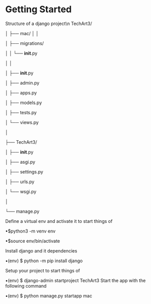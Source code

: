 # Getting Started

Structure of a django project\n
TechArt3/

│
├── mac/
│   │

│   ├── migrations/

│   │   └── __init__.py

│   │

│   ├── __init__.py

│   ├── admin.py

│   ├── apps.py

│   ├── models.py

│   ├── tests.py

│   └── views.py

│

├── TechArt3/

│   ├── __init__.py

│   ├── asgi.py

│   ├── settings.py

│   ├── urls.py

│   └── wsgi.py

│

└── manage.py

Define a virtual env and activate it to start things of

 •$python3 -m venv env

 •$source env/bin/activate

Install django and it dependencies

 •(env) $ python -m pip install django

Setup your project to start things of

 •(env) $ django-admin startproject TechArt3
Start the app with the following command

 •(env) $ python manage.py startapp mac
